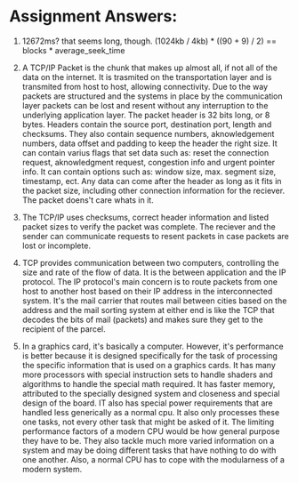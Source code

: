 # Assignment Answers:

1. 12672ms?  that seems long, though. (1024kb / 4kb) * ((90 + 9) / 2) == blocks * average_seek_time

2. A TCP/IP Packet is the chunk that makes up almost all, if not all of the data on the internet.  It is trasmited on the transportation layer and is transmited from host to host, allowing connectivity. Due to the way packets are structured and the systems in place by the communication layer packets can be lost and resent without any interruption to the underlying application layer.
   The packet header is 32 bits long, or 8 bytes.
   Headers contain the source port, destination port, length and checksums.  They also contain sequence numbers, aknowledgement numbers, data offset and padding to keep the header the right size.
   It can contain varius flags that set data such as: reset the connection request, aknowledgment request, congestion info and urgent pointer info.  It can contain options such as: window size, max. segment size, timestamp, ect.
   Any data can come after the header as long as it fits in the packet size, including other connection information for the reciever.  The packet doens't care whats in it.

3. The TCP/IP uses checksums, correct header information and listed packet sizes to verify the packet was complete.  The reciever and the sender can communicate requests to resent packets in case packets are lost or incomplete.

4. TCP provides communication between two computers, controlling the size and rate of the flow of data.  It is the between application and the IP protocol.  The IP protocol's main concern is to route packets from one host to another host based on their IP address in the interconnected system.  It's the mail carrier that routes mail between cities based on the address and the mail sorting system at either end is like the TCP that decodes the bits of mail (packets) and makes sure they get to the recipient of the parcel.

5. In a graphics card, it's basically a computer.  However, it's performance is better because it is designed specifically for the task of processing the specific information that is used on a graphics cards.  It has many more processors with special instruction sets to handle shaders and algorithms to handle the special math required.  It has faster memory, attributed to the specially designed system and closeness and special design of the board.  IT also has special power requirements that are handled less generically as a normal cpu.  It also only processes these one tasks, not every other task that might be asked of it.  The limiting performance factors of a modern CPU would be how general purpose they have to be.  They also tackle much more varied information on a system and may be doing different tasks that have nothing to do with one another.  Also, a normal CPU has to cope with the modularness of a modern system.


